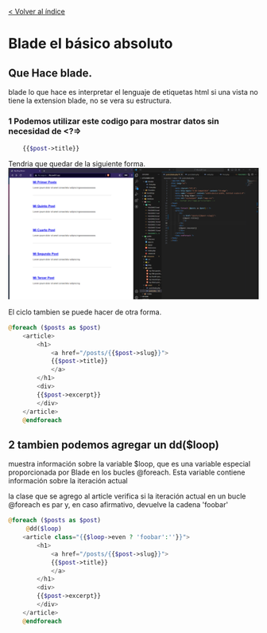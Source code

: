 [< Volver al índice](/docs/README.md)
# Blade el básico absoluto

## Que Hace blade.
blade lo que hace es interpretar el lenguaje de etiquetas html si una vista no tiene la extension blade, no se vera su estructura.

### 1 Podemos utilizar este codigo para mostrar datos sin necesidad de <?=>
```php
    {{$post->title}}
```

Tendria que quedar de la siguiente forma.
![img](img/Taller%2014/1.png)

El ciclo tambien se puede hacer de otra forma.
```php
@foreach ($posts as $post) 
    <article>
        <h1>
            <a href="/posts/{{$post->slug}}">           
            {{$post->title}}
            </a>
        </h1>
        <div>
        {{$post->excerpt}}
        </div>
    </article>
    @endforeach 
```
## 2 tambien podemos agregar un dd($loop) 
muestra información sobre la variable $loop, que es una variable especial proporcionada por Blade en los bucles @foreach. Esta variable contiene información sobre la iteración actual

la clase que se agrego al article verifica si la iteración actual en un bucle @foreach es par y, en caso afirmativo, devuelve la cadena 'foobar'
```php
@foreach ($posts as $post) 
     @dd($loop)
    <article class="{{$loop->even ? 'foobar':''}}">
        <h1>
            <a href="/posts/{{$post->slug}}">           
            {{$post->title}}
            </a>
        </h1>
        <div>
        {{$post->excerpt}}
        </div>
    </article>
    @endforeach 
```

